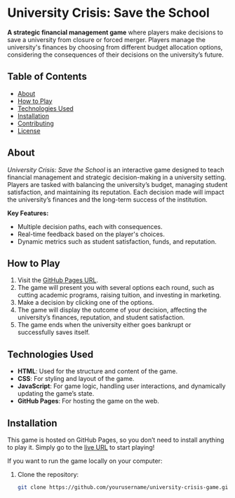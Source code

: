 # University Crisis: Save the School

**A strategic financial management game** where players make decisions to save a university from closure or forced merger. Players manage the university's finances by choosing from different budget allocation options, considering the consequences of their decisions on the university’s future.

## Table of Contents
- [About](#about)
- [How to Play](#how-to-play)
- [Technologies Used](#technologies-used)
- [Installation](#installation)
- [Contributing](#contributing)
- [License](#license)

## About

*University Crisis: Save the School* is an interactive game designed to teach financial management and strategic decision-making in a university setting. Players are tasked with balancing the university’s budget, managing student satisfaction, and maintaining its reputation. Each decision made will impact the university’s finances and the long-term success of the institution.

**Key Features:**
- Multiple decision paths, each with consequences.
- Real-time feedback based on the player's choices.
- Dynamic metrics such as student satisfaction, funds, and reputation.

## How to Play

1. Visit the [GitHub Pages URL](https://yourusername.github.io/university-crisis-game/).
2. The game will present you with several options each round, such as cutting academic programs, raising tuition, and investing in marketing.
3. Make a decision by clicking one of the options.
4. The game will display the outcome of your decision, affecting the university’s finances, reputation, and student satisfaction.
5. The game ends when the university either goes bankrupt or successfully saves itself.

## Technologies Used

- **HTML**: Used for the structure and content of the game.
- **CSS**: For styling and layout of the game.
- **JavaScript**: For game logic, handling user interactions, and dynamically updating the game’s state.
- **GitHub Pages**: For hosting the game on the web.

## Installation

This game is hosted on GitHub Pages, so you don’t need to install anything to play it. Simply go to the [live URL](https://yourusername.github.io/university-crisis-game/) to start playing!

If you want to run the game locally on your computer:

1. Clone the repository:
   ```bash
   git clone https://github.com/yourusername/university-crisis-game.git
